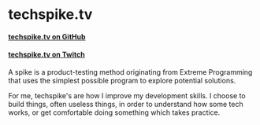 # techspike.tv

#### [techspike.tv on GitHub](https://github.com/techspiketv/techspike.tv)

#### [techspike.tv on Twitch](https://www.twitch.tv/techspiketv)

A spike is a product-testing method originating from Extreme Programming that uses the simplest possible program to explore potential solutions.

For me, techspike's are how I improve my development skills. I choose to build things, often useless things, in order to understand how some tech works, or get comfortable doing something which takes practice.
